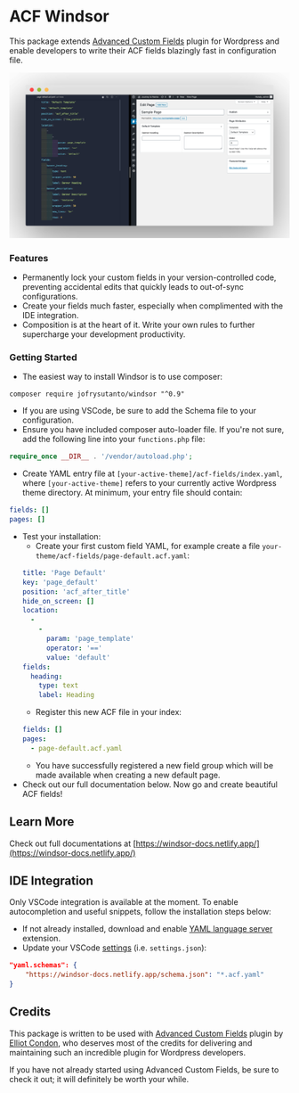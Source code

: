 # ACF Windsor

This package extends [Advanced Custom Fields](https://advancedcustomfields.com) plugin for Wordpress and enable developers to write their ACF fields blazingly fast in configuration file.

![ACF Windsor](/screenshot.png)

### Features
- Permanently lock your custom fields in your version-controlled code, preventing accidental edits that quickly leads to out-of-sync configurations.
- Create your fields much faster, especially when complimented with the IDE integration.
- Composition is at the heart of it. Write your own rules to further supercharge your development productivity.

### Getting Started

- The easiest way to install Windsor is to use composer:
```
composer require jofrysutanto/windsor "^0.9"
```
- If you are using VSCode, be sure to add the Schema file to your configuration.
- Ensure you have included composer auto-loader file. If you're not sure, add the following line into your `functions.php` file:
```php
require_once __DIR__ . '/vendor/autoload.php';
```
- Create YAML entry file at `[your-active-theme]/acf-fields/index.yaml`, where `[your-active-theme]` refers to your currently active Wordpress theme directory. At minimum, your entry file should contain:
```yaml
fields: []
pages: []
```
- Test your installation:
  - Create your first custom field YAML, for example create a file `your-theme/acf-fields/page-default.acf.yaml`:
  ```yaml
  title: 'Page Default'
  key: 'page_default'
  position: 'acf_after_title'
  hide_on_screen: []
  location:
    -
      -
        param: 'page_template'
        operator: '=='
        value: 'default'
  fields:
    heading:
      type: text
      label: Heading
  ```
  - Register this new ACF file in your index:
  ```yaml
  fields: []
  pages:
    - page-default.acf.yaml
  ```
  - You have successfully registered a new field group which will be made available when creating a new default page.
- Check out our full documentation below. Now go and create beautiful ACF fields!

## Learn More
Check out full documentations at [https://windsor-docs.netlify.app/](https://windsor-docs.netlify.app/)

## IDE Integration

Only VSCode integration is available at the moment. To enable autocompletion and useful snippets, follow the installation steps below:
- If not already installed, download and enable [YAML language server](https://marketplace.visualstudio.com/items?itemName=redhat.vscode-yaml) extension.
- Update your VSCode [settings](https://code.visualstudio.com/docs/getstarted/settings#_settings-file-locations) (i.e. `settings.json`):
```json
"yaml.schemas": {
    "https://windsor-docs.netlify.app/schema.json": "*.acf.yaml"
}
```

## Credits

This package is written to be used with [Advanced Custom Fields](https://www.advancedcustomfields.com/) plugin by [Elliot Condon](https://www.elliotcondon.com/), who deserves most of the credits for delivering and maintaining such an incredible plugin for Wordpress developers.

If you have not already started using Advanced Custom Fields, be sure to check it out; it will definitely be worth your while.
